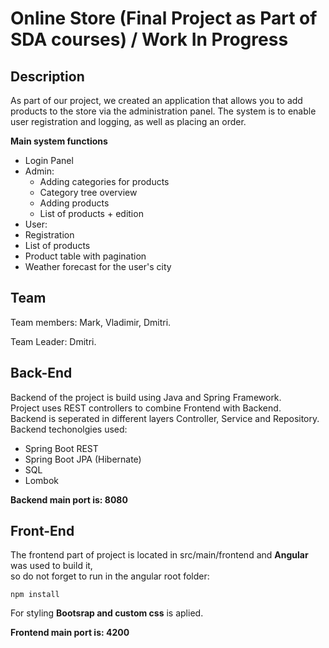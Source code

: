 # Online Store (Final Project as Part of SDA courses) / Work In Progress  

## Description  

As part of our project, we created an application that allows you to add products to the store via the administration panel. The system is to enable user registration and logging, as well as placing an order.  

**Main system functions**  
- Login Panel
- Admin:
  - Adding categories for products
  - Category tree overview
  - Adding products
  - List of products + edition
 - User:
  - Registration
  - List of products
  - Product table with pagination
  - Weather forecast for the user's city  
  
## Team  
  
Team members: Mark, Vladimir, Dmitri.  
  
Team Leader: Dmitri.

## Back-End  

Backend of the project is build using Java and Spring Framework.  
Project uses REST controllers to combine Frontend with Backend.  
Backend is seperated in different layers Controller, Service and Repository.  
Backend techonolgies used:
- Spring Boot REST
- Spring Boot JPA (Hibernate)
- SQL
- Lombok  
  
 **Backend main port is: 8080**
## Front-End  
   
The frontend part of project is located in src/main/frontend and **Angular** was used to build it,  
so do not forget to run in the angular root folder:  
```
npm install
```  
For styling **Bootsrap and custom css** is aplied.  
  
**Frontend main port is: 4200**

